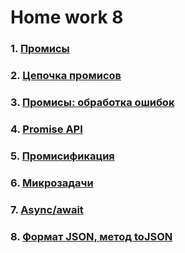 # Home work 8

### 1. [Промисы](https://learn.javascript.ru/promise-basics)
### 2. [Цепочка промисов](https://learn.javascript.ru/promise-chaining)
### 3. [Промисы: обработка ошибок](https://learn.javascript.ru/promise-error-handling)
### 4. [Promise API](https://learn.javascript.ru/promise-api)
### 5. [Промисификация](https://learn.javascript.ru/promisify)
### 6. [Микрозадачи](https://learn.javascript.ru/microtask-queue)
### 7. [Async/await](https://learn.javascript.ru/async-await)
### 8. [Формат JSON, метод toJSON](https://learn.javascript.ru/json)

